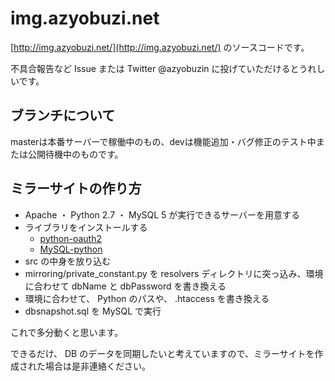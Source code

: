 # img.azyobuzi.net #
[http://img.azyobuzi.net/](http://img.azyobuzi.net/) のソースコードです。

不具合報告など Issue または Twitter @azyobuzin に投げていただけるとうれしいです。

## ブランチについて ##
masterは本番サーバーで稼働中のもの、devは機能追加・バグ修正のテスト中または公開待機中のものです。

## ミラーサイトの作り方 ##
- Apache ・ Python 2.7 ・ MySQL 5 が実行できるサーバーを用意する
- ライブラリをインストールする
	- [python-oauth2](http://pypi.python.org/pypi/oauth2)
	- [MySQL-python](http://pypi.python.org/pypi/MySQL-python)
- src の中身を放り込む
- mirroring/private_constant.py を resolvers ディレクトリに突っ込み、環境に合わせて dbName と dbPassword を書き換える
- 環境に合わせて、 Python のパスや、 .htaccess を書き換える
- dbsnapshot.sql を MySQL で実行

これで多分動くと思います。

できるだけ、 DB のデータを同期したいと考えていますので、ミラーサイトを作成された場合は是非連絡ください。
